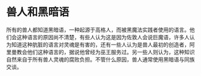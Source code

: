 # 兽人和黑暗语

所有的兽人都知道黑暗语，一种起源于高格人，而被黑魔法实践者使用的语言。他们会这种语言的原因尚不清楚，有些人认为这是因为佐敦人会说巨魔语，许多人认为知道这种肮脏的语言对灵魂是有害的，还有一些人认为是兽人最初的创造者，阿里曼教会他们这种语言的，据说他曾经为巫王服务过。另一些人则认为，这种知识自然来自于所有兽人灵魂的腐败负担。不管什么原因，兽人通常使用黑暗语与同族交谈。

 
